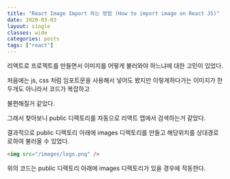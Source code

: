 ```yaml
---
title: "React Image Import 하는 방법 (How to import image on React JS)"
date: 2020-03-03
layout: single
classes: wide
categories: posts
tags: ["react"]
---
```


리액트로 프로젝트를 만들면서 이미지를 어떻게 불러와야 하느냐에 대한 고민이 있었다.

처음에는 js, css 처럼 임포트문을 사용해서 넣어도 봤지만 이렇게하다가는 이미지가 한두개도 아니라서 코드가 복잡하고

불편해질거 같았다.

그래서 찾아보니 public 디렉토리를 자동으로 리액트 앱에서 검색하는거 같았다.

결과적으로 public 디렉토리 아래에 images 디렉토리를 만들고 해당위치를 상대경로로하여 불러올 수 있었다.

```html
<img src="/images/logo.png" />
```

위의 코드는 public 디렉토리 아래에 images 디렉토리가 있을 경우에 작동한다.